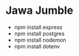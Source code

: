 # Jawa Jumble

- npm install express
- npm install postgres
- npm install nodemon
- npm install dotenv